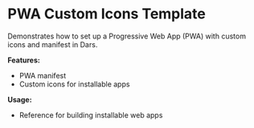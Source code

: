 # PWA Custom Icons Template

Demonstrates how to set up a Progressive Web App (PWA) with custom icons and manifest in Dars.

**Features:**
- PWA manifest
- Custom icons for installable apps

**Usage:**
- Reference for building installable web apps
